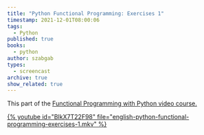 ```yaml
---
title: "Python Functional Programming: Exercises 1"
timestamp: 2021-12-01T08:00:06
tags:
  - Python
published: true
books:
  - python
author: szabgab
types:
  - screencast
archive: true
show_related: true
---
```



This part of the <a href="https://courses.code-maven.com/p/functional-programming-in-python">Functional Programming with Python</b> video course.


{% youtube id="BIkX7T22F98" file="english-python-functional-programming-exercises-1.mkv" %}
